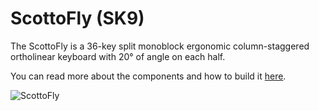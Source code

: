# ScottoFly (SK9)

The ScottoFly is a 36-key split monoblock ergonomic column-staggered ortholinear keyboard with 20° of angle on each half.

You can read more about the components and how to build it [here](https://scottokeebs.com/blogs/keyboards/scottofly-handwired-keyboard).

![ScottoFly](https://user-images.githubusercontent.com/8194147/194949089-a323674f-a2eb-4fab-a057-6fe8e1e2bb1e.jpg)

